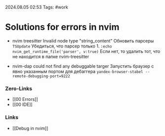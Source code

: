 2024.08.05 02:53
Tags: #work 

# Solutions for errors in nvim

- nvim treesitter Invalid node type "string_content"
Обновить парсеры `TSUpdate`
Убедиться, что парсер только 1.
`:echo nvim_get_runtime_file('parser', v:true)`
Если нет, то удалить тот, что не находится в папке nvim-treesitter

- nvim-dap could not find any debuggable targer
Запустить браузер с явно указанным портом для дебаггера
`yandex-browser-stabel --remote-debugging-port=9222`
### Zero-Links
- [[00 Errors]]
- [[00 IDE]]

### Links
- [[Debug in nvim]]